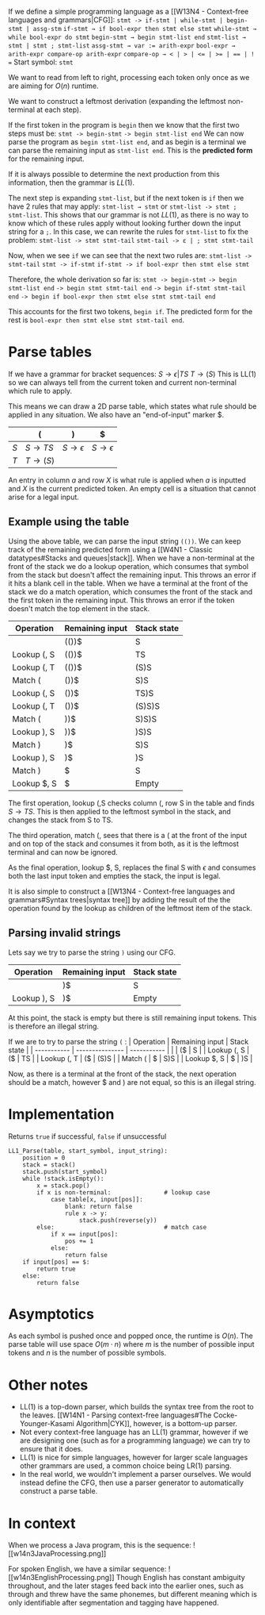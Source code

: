 If we define a simple programming language as a [[W13N4 - Context-free languages and grammars|CFG]]:
`stmt -> if-stmt | while-stmt | begin-stmt | assg-stm`
`if-stmt → if bool-expr then stmt else stmt` 
`while-stmt → while bool-expr do stmt`
`begin-stmt → begin stmt-list end`
`stmt-list → stmt | stmt ; stmt-list`
`assg-stmt → var := arith-expr`
`bool-expr → arith-expr compare-op arith-expr`
`compare-op → < | > | <= | >= | == | ! =`
Start symbol: `stmt`

We want to read from left to right, processing each token only once as we are aiming for $O(n)$ runtime.

We want to construct a leftmost derivation (expanding the leftmost non-terminal at each step).

If the first token in the program is `begin` then we know that the first two steps must be:
`stmt -> begin-stmt` 
`-> begin stmt-list end`
We can now parse the program as `begin stmt-list end`, and as begin is a terminal we can parse the remaining input as `stmt-list end`. This is the **predicted form** for the remaining input.

If it is always possible to determine the next production from this information, then the grammar is $LL(1)$.

The next step is expanding `stmt-list`, but if the next token is `if` then we have 2 rules that may apply: `stmt-list → stmt` or `stmt-list -> stmt ; stmt-list`. This shows that our grammar is not $LL(1)$, as there is no way to know which of these rules apply without looking further down the input string for a `;`.
In this case, we can rewrite the rules for `stmt-list` to fix the problem:
`stmt-list -> stmt stmt-tail`
`stmt-tail -> ε | ; stmt stmt-tail`

Now, when we see `if` we can see that the next two rules are:
`stmt-list -> stmt-tail`
`stmt -> if-stmt`
`if-stmt -> if bool-expr then stmt else stmt`

Therefore, the whole derivation so far is:
`stmt -> begin-stmt` 
`-> begin stmt-list end`
`-> begin stmt stmt-tail end`
`-> begin if-stmt stmt-tail end`
`-> begin if bool-expr then stmt else stmt stmt-tail end`

This accounts for the first two tokens, `begin if`. The predicted form for the rest is `bool-expr then stmt else stmt stmt-tail end`.

# Parse tables
If we have a grammar for bracket sequences:
$S\rightarrow\epsilon|TS$
$T\rightarrow(S)$
This is LL(1) so we can always tell from the current token and current non-terminal which rule to apply.

This means we can draw a 2D parse table, which states what rule should be applied in any situation. We also have an "end-of-input" marker $.

|     | (                  | )                       | $                       |
| --- | ------------------ | ----------------------- | ----------------------- |
| $S$ | $S\rightarrow TS$  | $S\rightarrow \epsilon$ | $S\rightarrow \epsilon$ |
| $T$ | $T\rightarrow (S)$ |                         |                         |

An entry in column $a$ and row $X$ is what rule is applied when $a$ is inputted and $X$ is the current predicted token.
An empty cell is a situation that cannot arise for a legal input.

## Example using the table
Using the above table, we can parse the input string `(())`.
We can keep track of the remaining predicted form using a [[W4N1 - Classic datatypes#Stacks and queues|stack]].
When we have a non-terminal at the front of the stack we do a lookup operation, which consumes that symbol from the stack but doesn't affect the remaining input. This throws an error if it hits a blank cell in the table.
When we have a terminal at the front of the stack we do a match operation, which consumes the front of the stack and the first token in the remaining input. This throws an error if the token doesn't match the top element in the stack.

| Operation   | Remaining input | Stack state |
| ----------- | --------------- | ----------- |
|             | (())$           | S           |
| Lookup (, S | (())$           | TS          |
| Lookup (, T | (())$           | (S)S        |
| Match (     | ())$            | S)S         |
| Lookup (, S | ())$            | TS)S        |
| Lookup (, T | ())$            | (S)S)S      |
| Match (     | ))$             | S)S)S       |
| Lookup ), S | ))$             | )S)S        |
| Match )     | )$              | S)S         |
| Lookup ), S | )$              | )S          |
| Match )     | $               | S           |
| Lookup $, S | $               | Empty |

The first operation, lookup (,S checks column (, row S in the table and finds $S\rightarrow TS$. This is then applied to the leftmost symbol in the stack, and changes the stack from S to TS.

The third operation, match (, sees that there is a ( at the front of the input and on top of the stack and consumes it from both, as it is the leftmost terminal and can now be ignored.

As the final operation, lookup $, S, replaces the final S with $\epsilon$ and consumes both the last input token and empties the stack, the input is legal.

It is also simple to construct a [[W13N4 - Context-free languages and grammars#Syntax trees|syntax tree]] by adding the result of the the operation found by the lookup as children of the leftmost item of the stack.

## Parsing invalid strings
Lets say we try to parse the string `)` using our CFG.

| Operation   | Remaining input | Stack state |
| ----------- | --------------- | ----------- |
|             | )$               | S           |
| Lookup ), S | )$               | Empty       |

At this point, the stack is empty but there is still remaining input tokens. This is therefore an illegal string.

If we are to try to parse the string `(` :
| Operation   | Remaining input | Stack state |
| ----------- | --------------- | ----------- |
|             | ($              | S           |
| Lookup (, S | ($              | TS          |
| Lookup (, T | ($              | (S)S        |
| Match (     | $               | S)S         |
| Lookup $, S | $               | )S          |

Now, as there is a terminal at the front of the stack, the next operation should be a match, however $ and ) are not equal, so this is an illegal string.

# Implementation
Returns `true` if successful, `false` if unsuccessful
```
LL1_Parse(table, start_symbol, input_string):
	position = 0
	stack = stack()
	stack.push(start_symbol)
	while !stack.isEmpty():
		x = stack.pop()
		if x is non-terminal:               # lookup case
			case table[x, input[pos]]:
				blank: return false
				rule x -> y:
					stack.push(reverse(y))
		else:                               # match case
			if x == input[pos]:
				pos += 1
			else:
				return false
	if input[pos] == $:
		return true
	else:
		return false
```

# Asymptotics
As each symbol is pushed once and popped once, the runtime is $O(n)$.
The parse table will use space $O(m\cdot n)$ where $m$ is the number of possible input tokens and $n$ is the number of possible symbols.

# Other notes
- LL(1) is a top-down parser, which builds the syntax tree from the root to the leaves. [[W14N1 - Parsing context-free languages#The Cocke-Younger-Kasami Algorithm|CYK]], however, is a bottom-up parser.
- Not every context-free language has an LL(1) grammar, however if we are designing one (such as for a programming language) we can try to ensure that it does.
- LL(1) is nice for simple languages, however for larger scale languages other grammars are used, a common choice being LR(1) parsing.
- In the real world, we wouldn't implement a parser ourselves. We would instead define the CFG, then use a parser generator to automatically construct a parse table.

# In context
When we process a Java program, this is the sequence:
![[w14n3JavaProcessing.png]]

For spoken English, we have a similar sequence:
![[w14n3EnglishProcessing.png]]
Though English has constant ambiguity throughout, and the later stages feed back into the earlier ones, such as through and threw have the same phonemes, but different meaning which is only identifiable after segmentation and tagging have happened.